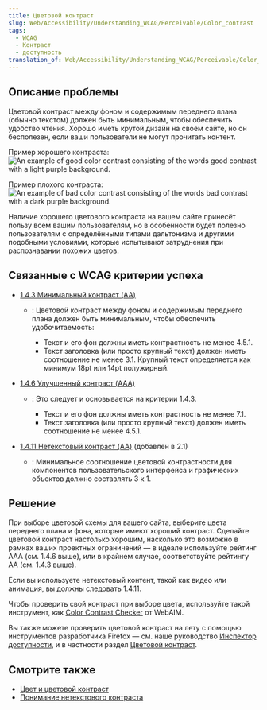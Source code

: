 ```yaml
---
title: Цветовой контраст
slug: Web/Accessibility/Understanding_WCAG/Perceivable/Color_contrast
tags:
  - WCAG
  - Контраст
  - доступность
translation_of: Web/Accessibility/Understanding_WCAG/Perceivable/Color_contrast
---
```


## Описание проблемы

Цветовой контраст между фоном и содержимым переднего плана (обычно текстом) должен быть минимальным, чтобы обеспечить удобство чтения. Хорошо иметь крутой дизайн на своём сайте, но он бесполезен, если ваши пользователи не могут прочитать контент.

Пример хорошего контраста:![An example of good color contrast consisting of the words good contrast with a light purple background.](https://mdn.mozillademos.org/files/16466/Screen_Shot_2019-02-04_at_5.31.23_PM.png)

Пример плохого контраста:![An example of bad color contrast consisting of the words bad contrast with a dark purple background.](https://mdn.mozillademos.org/files/16467/Screen_Shot_2019-02-04_at_5.31.34_PM.png)

Наличие хорошего цветового контраста на вашем сайте принесёт пользу всем вашим пользователям, но в особенности будет полезно пользователям с определёнными типами дальтонизма и другими подобными условиями, которые испытывают затруднения при распознавании похожих цветов.

## Связанные с WCAG критерии успеха

- [1.4.3 Минимальный контраст (AA)](https://www.w3.org/TR/WCAG21/#contrast-minimum)

  - : Цветовой контраст между фоном и содержимым переднего плана должен быть минимальным, чтобы обеспечить удобочитаемость:

    - Текст и его фон должны иметь контрастность не менее 4.5.1.
    - Текст заголовка (или просто крупный текст) должен иметь соотношение не менее 3.1. Крупный текст определяется как минимум 18pt или 14pt полужирный.

- [1.4.6 Улучшенный контраст (AAA)](https://www.w3.org/TR/WCAG21/#contrast-enhanced)

  - : Это следует и основывается на критерии 1.4.3.

    - Текст и его фон должны иметь контрастность не менее 7.1.
    - Текст заголовка (или просто крупный текст) должен иметь соотношение не менее 4.5.1.

- [1.4.11 Нетекстовый контраст (AA)](https://www.w3.org/TR/WCAG21/#non-text-contrast) (добавлен в 2.1)
  - : Минимальное соотношение цветовой контрастности для компонентов пользовательского интерфейса и графических объектов должно составлять 3 к 1.

## Решение

При выборе цветовой схемы для вашего сайта, выберите цвета переднего плана и фона, которые имеют хороший контраст. Сделайте цветовой контраст настолько хорошим, насколько это возможно в рамках ваших проектных ограничений — в идеале используйте рейтинг AAA (см. 1.4.6 выше), или в крайнем случае, соответствуйте рейтингу AA (см. 1.4.3 выше).

Если вы используете нетекстовый контент, такой как видео или анимация, вы должны следовать 1.4.11.

Чтобы проверить свой контраст при выборе цвета, используйте такой инструмент, как [Color Contrast Checker](http://webaim.org/resources/contrastchecker/) от WebAIM.

Вы также можете проверить цветовой контраст на лету с помощью инструментов разработчика Firefox — см. наше руководство [Инспектор доступности](/ru/docs/Tools/Инспектор_доступности), и в частности раздел [Цветовой контраст](/ru/docs/Tools/Инспектор_доступности#Цветовой_контраст).

## Смотрите также

- [Цвет и цветовой контраст](/ru/docs/Learn/Accessibility/CSS_and_JavaScript#Color_and_color_contrast)
- [Понимание нетекстового контраста](https://www.w3.org/WAI/WCAG21/Understanding/non-text-contrast.html)
